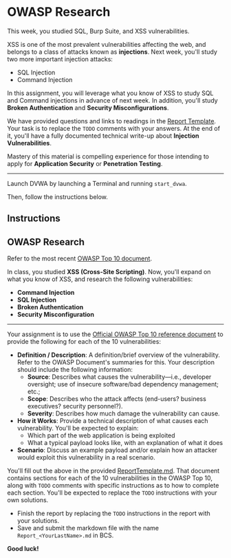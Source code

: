 # OWASP Research
This week, you studied SQL, Burp Suite, and XSS vulnerabilities.

XSS is one of the most prevalent vulnerabilities affecting the web, and belongs to a class of attacks known as **injections**. Next week, you'll study two more important injection attacks:
- SQL Injection
- Command Injection

In this assignment, you will leverage what you know of XSS to study SQL and Command injections in advance of next week. In addition, you'll study **Broken Authentication** and **Security Misconfigurations**.

We have provided questions and links to readings in the [Report Template](ReportTemplate.md). Your task is to replace the `TODO` comments with your answers. At the end of it, you'll have a fully documented technical write-up about **Injection Vulnerabilities**.

Mastery of this material is compelling experience for those intending to apply for **Application Security** or **Penetration Testing**.

---

Launch DVWA by launching a Terminal and running `start_dvwa`.

Then, follow the instructions below.

## Instructions
## OWASP Research
Refer to the most recent [OWASP Top 10 document](https://www.owasp.org/images/7/72/OWASP_Top_10-2017_%28en%29.pdf.pdf).

In class, you studied **XSS (Cross-Site Scripting)**. Now, you'll expand on what you know of XSS, and research the following vulnerabilities:
- **Command Injection**
- **SQL Injection**
- **Broken Authentication**
- **Security Misconfiguration**

---

Your assignment is to use the [Official OWASP Top 10 reference document](https://www.owasp.org/images/7/72/OWASP_Top_10-2017_%28en%29.pdf.pdf) to provide the following for each of the 10 vulnerabilities:
- **Definition / Description**: A definition/brief overview of the vulnerability. Refer to the OWASP Document's summaries for this. Your description should include the following information:
  - **Source**: Describes what causes the vulnerability—i.e., developer oversight; use of insecure software/bad dependency management; etc.;
  - **Scope**: Describes who the attack affects (end-users? business executives? security personnel?).
  - **Severity**: Describes how much damage the vulnerability can cause.
- **How it Works**: Provide a technical description of what causes each vulnerability. You'll be expected to explain:
  - Which part of the web application is being exploited
  - What a typical payload looks like, with an explanation of what it does
- **Scenario**: Discuss an example payload and/or explain how an attacker would exploit this vulnerability in a real scenario.

You'll fill out the above in the provided [ReportTemplate.md](ReportTemplate.md). That document contains sections for each of the 10 vulnerabilities in the OWASP Top 10, along with `TODO` comments with specific instructions as to how to complete each section. You'll be expected to replace the `TODO` instructions with your own solutions.


- Finish the report by replacing the `TODO` instructions in the report with your solutions.
- Save and submit the markdown file with the name `Report_<YourLastName>.md` in BCS.

**Good luck!**

